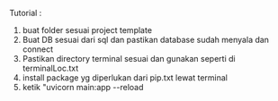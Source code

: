 Tutorial :
1. buat folder sesuai project template
2. Buat DB sesuai dari sql dan pastikan database sudah menyala dan connect
3. Pastikan directory terminal sesuai dan gunakan seperti di terminalLoc.txt
4. install package yg diperlukan dari pip.txt lewat terminal
5. ketik "uvicorn main:app --reload
